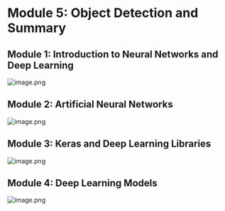

# Module 5: Object Detection and Summary
## Module 1: Introduction to Neural Networks and Deep Learning
![image.png](https://prod-files-secure.s3.us-west-2.amazonaws.com/03e82b26-cccb-4906-bb56-adabcbdc0655/a8d40bcb-c482-4026-8872-311e16b2dc63/image.png?X-Amz-Algorithm=AWS4-HMAC-SHA256&X-Amz-Content-Sha256=UNSIGNED-PAYLOAD&X-Amz-Credential=ASIAZI2LB4663HGHATIN%2F20250129%2Fus-west-2%2Fs3%2Faws4_request&X-Amz-Date=20250129T141333Z&X-Amz-Expires=3600&X-Amz-Security-Token=IQoJb3JpZ2luX2VjEIb%2F%2F%2F%2F%2F%2F%2F%2F%2F%2FwEaCXVzLXdlc3QtMiJIMEYCIQDBBxGfpeXDaUlf6g2Y5bT73fbR2ypYw2olyB%2FNPyBpfQIhAMu3SQr6oL3euGeiudVw6MsEYUCQWBiWjSYd3klaNxqvKogECI%2F%2F%2F%2F%2F%2F%2F%2F%2F%2F%2FwEQABoMNjM3NDIzMTgzODA1IgwijFHbn5iq2XLOJyQq3AM67cPLaMd%2Bw7OF4H2w9I2aBzGVd41ztfNW2VXxpTWnfw6hodLRp7MML3Bl%2FO4CPZZg0BYfhMdV0gm40RBFXJu8%2FHRTQKH9Tl%2F6fO3OW78zE8ick6vbfOjg%2Fs6Ki21QiVbH%2F7XHPyh%2F2tmSsjc2KfbUSs5ljVZm3DgpWOlNtgnNfpecVMuI22dJ%2FICKLBwlGggnQX%2FF%2FPPnQcUyxmTnIMfYzIsEt6z1ludtxrTM5q4a600rga6r775Ec1r%2Fk%2BtDpsTn%2BZcDsw%2BYjAfDoXoxJTlmETrxF9HNgQR2egOA1p7H6nfNNksAb%2FGMHIunMG8ySsk9ds3vkpT%2B1OHdYN%2FRc2Vbwzwp5zO3H0S%2BXs6%2FuJqaYtitvel7AmpK%2BDUK5xG8BI%2BPZHGEAASfEWJi4qaETd7KdD5HFWLbqtO7rsGyN%2FNSBlOgXITQ8G1%2B6vErBONo6T1uhGF9%2BByL1xKZI3Fd%2FzZzrMLbEDK7vGDZe%2BkcGRQXtdNZt2TVPEhZ2Im2%2F44gR93AcJvSTTUDXfvkggKY8L1QE16yfbCS4uZu2iNROo%2BRWS5W9j%2Fa73W%2FLQPtUZHfQbFx9atmzkATrpZ3vcKNaQ2mxwMdCW5uY7GkEH62UNE6srDq4n75upid2xSJ1DCP5%2Bi8BjqkAb%2F45wErxcpkrpWXF4S1JoviYq5%2BE6J%2Bs9SLPDKxwe2OyHX1HLa6b%2FcwjbUPccmRARazgUISeRo2RhGQKQDuaHPGCltnGMU2hHvM5aZ%2FTpVUFon5eudrwApgZIujCHKTMg3ZmVdsWQVVT5APXSIUiwX9wZ%2BAiAMgHawtkP5vyh0OEO3TB%2FC1yirg1CsUubnXVTcZG1%2FRKC5QvmqTt3pY1KePOwWG&X-Amz-Signature=4b91513abfbb6576a948c5057b1357c9234c10c3f111f2d5d0a101e5f4d340da&X-Amz-SignedHeaders=host&x-id=GetObject)
## Module 2: Artificial Neural Networks
![image.png](https://prod-files-secure.s3.us-west-2.amazonaws.com/03e82b26-cccb-4906-bb56-adabcbdc0655/5157ca89-62da-41d9-a98f-6432b71047a9/image.png?X-Amz-Algorithm=AWS4-HMAC-SHA256&X-Amz-Content-Sha256=UNSIGNED-PAYLOAD&X-Amz-Credential=ASIAZI2LB4663HGHATIN%2F20250129%2Fus-west-2%2Fs3%2Faws4_request&X-Amz-Date=20250129T141333Z&X-Amz-Expires=3600&X-Amz-Security-Token=IQoJb3JpZ2luX2VjEIb%2F%2F%2F%2F%2F%2F%2F%2F%2F%2FwEaCXVzLXdlc3QtMiJIMEYCIQDBBxGfpeXDaUlf6g2Y5bT73fbR2ypYw2olyB%2FNPyBpfQIhAMu3SQr6oL3euGeiudVw6MsEYUCQWBiWjSYd3klaNxqvKogECI%2F%2F%2F%2F%2F%2F%2F%2F%2F%2F%2FwEQABoMNjM3NDIzMTgzODA1IgwijFHbn5iq2XLOJyQq3AM67cPLaMd%2Bw7OF4H2w9I2aBzGVd41ztfNW2VXxpTWnfw6hodLRp7MML3Bl%2FO4CPZZg0BYfhMdV0gm40RBFXJu8%2FHRTQKH9Tl%2F6fO3OW78zE8ick6vbfOjg%2Fs6Ki21QiVbH%2F7XHPyh%2F2tmSsjc2KfbUSs5ljVZm3DgpWOlNtgnNfpecVMuI22dJ%2FICKLBwlGggnQX%2FF%2FPPnQcUyxmTnIMfYzIsEt6z1ludtxrTM5q4a600rga6r775Ec1r%2Fk%2BtDpsTn%2BZcDsw%2BYjAfDoXoxJTlmETrxF9HNgQR2egOA1p7H6nfNNksAb%2FGMHIunMG8ySsk9ds3vkpT%2B1OHdYN%2FRc2Vbwzwp5zO3H0S%2BXs6%2FuJqaYtitvel7AmpK%2BDUK5xG8BI%2BPZHGEAASfEWJi4qaETd7KdD5HFWLbqtO7rsGyN%2FNSBlOgXITQ8G1%2B6vErBONo6T1uhGF9%2BByL1xKZI3Fd%2FzZzrMLbEDK7vGDZe%2BkcGRQXtdNZt2TVPEhZ2Im2%2F44gR93AcJvSTTUDXfvkggKY8L1QE16yfbCS4uZu2iNROo%2BRWS5W9j%2Fa73W%2FLQPtUZHfQbFx9atmzkATrpZ3vcKNaQ2mxwMdCW5uY7GkEH62UNE6srDq4n75upid2xSJ1DCP5%2Bi8BjqkAb%2F45wErxcpkrpWXF4S1JoviYq5%2BE6J%2Bs9SLPDKxwe2OyHX1HLa6b%2FcwjbUPccmRARazgUISeRo2RhGQKQDuaHPGCltnGMU2hHvM5aZ%2FTpVUFon5eudrwApgZIujCHKTMg3ZmVdsWQVVT5APXSIUiwX9wZ%2BAiAMgHawtkP5vyh0OEO3TB%2FC1yirg1CsUubnXVTcZG1%2FRKC5QvmqTt3pY1KePOwWG&X-Amz-Signature=e13e9ca55b1dfacff2b087998eab752fc443b9762cd09a72e66e56915ad0f320&X-Amz-SignedHeaders=host&x-id=GetObject)
## Module 3: Keras and Deep Learning Libraries
![image.png](https://prod-files-secure.s3.us-west-2.amazonaws.com/03e82b26-cccb-4906-bb56-adabcbdc0655/5089ce50-05f1-470d-ad42-42503bf1df5f/image.png?X-Amz-Algorithm=AWS4-HMAC-SHA256&X-Amz-Content-Sha256=UNSIGNED-PAYLOAD&X-Amz-Credential=ASIAZI2LB4663HGHATIN%2F20250129%2Fus-west-2%2Fs3%2Faws4_request&X-Amz-Date=20250129T141333Z&X-Amz-Expires=3600&X-Amz-Security-Token=IQoJb3JpZ2luX2VjEIb%2F%2F%2F%2F%2F%2F%2F%2F%2F%2FwEaCXVzLXdlc3QtMiJIMEYCIQDBBxGfpeXDaUlf6g2Y5bT73fbR2ypYw2olyB%2FNPyBpfQIhAMu3SQr6oL3euGeiudVw6MsEYUCQWBiWjSYd3klaNxqvKogECI%2F%2F%2F%2F%2F%2F%2F%2F%2F%2F%2FwEQABoMNjM3NDIzMTgzODA1IgwijFHbn5iq2XLOJyQq3AM67cPLaMd%2Bw7OF4H2w9I2aBzGVd41ztfNW2VXxpTWnfw6hodLRp7MML3Bl%2FO4CPZZg0BYfhMdV0gm40RBFXJu8%2FHRTQKH9Tl%2F6fO3OW78zE8ick6vbfOjg%2Fs6Ki21QiVbH%2F7XHPyh%2F2tmSsjc2KfbUSs5ljVZm3DgpWOlNtgnNfpecVMuI22dJ%2FICKLBwlGggnQX%2FF%2FPPnQcUyxmTnIMfYzIsEt6z1ludtxrTM5q4a600rga6r775Ec1r%2Fk%2BtDpsTn%2BZcDsw%2BYjAfDoXoxJTlmETrxF9HNgQR2egOA1p7H6nfNNksAb%2FGMHIunMG8ySsk9ds3vkpT%2B1OHdYN%2FRc2Vbwzwp5zO3H0S%2BXs6%2FuJqaYtitvel7AmpK%2BDUK5xG8BI%2BPZHGEAASfEWJi4qaETd7KdD5HFWLbqtO7rsGyN%2FNSBlOgXITQ8G1%2B6vErBONo6T1uhGF9%2BByL1xKZI3Fd%2FzZzrMLbEDK7vGDZe%2BkcGRQXtdNZt2TVPEhZ2Im2%2F44gR93AcJvSTTUDXfvkggKY8L1QE16yfbCS4uZu2iNROo%2BRWS5W9j%2Fa73W%2FLQPtUZHfQbFx9atmzkATrpZ3vcKNaQ2mxwMdCW5uY7GkEH62UNE6srDq4n75upid2xSJ1DCP5%2Bi8BjqkAb%2F45wErxcpkrpWXF4S1JoviYq5%2BE6J%2Bs9SLPDKxwe2OyHX1HLa6b%2FcwjbUPccmRARazgUISeRo2RhGQKQDuaHPGCltnGMU2hHvM5aZ%2FTpVUFon5eudrwApgZIujCHKTMg3ZmVdsWQVVT5APXSIUiwX9wZ%2BAiAMgHawtkP5vyh0OEO3TB%2FC1yirg1CsUubnXVTcZG1%2FRKC5QvmqTt3pY1KePOwWG&X-Amz-Signature=e9a97600aae9efaa7e00f64258a3f11c98cbbe429b3015e34976aa671ab7991d&X-Amz-SignedHeaders=host&x-id=GetObject)
## Module 4: Deep Learning Models
![image.png](https://prod-files-secure.s3.us-west-2.amazonaws.com/03e82b26-cccb-4906-bb56-adabcbdc0655/4e22fcb0-cfbc-4d28-b961-b9b8fde071f0/image.png?X-Amz-Algorithm=AWS4-HMAC-SHA256&X-Amz-Content-Sha256=UNSIGNED-PAYLOAD&X-Amz-Credential=ASIAZI2LB4663HGHATIN%2F20250129%2Fus-west-2%2Fs3%2Faws4_request&X-Amz-Date=20250129T141333Z&X-Amz-Expires=3600&X-Amz-Security-Token=IQoJb3JpZ2luX2VjEIb%2F%2F%2F%2F%2F%2F%2F%2F%2F%2FwEaCXVzLXdlc3QtMiJIMEYCIQDBBxGfpeXDaUlf6g2Y5bT73fbR2ypYw2olyB%2FNPyBpfQIhAMu3SQr6oL3euGeiudVw6MsEYUCQWBiWjSYd3klaNxqvKogECI%2F%2F%2F%2F%2F%2F%2F%2F%2F%2F%2FwEQABoMNjM3NDIzMTgzODA1IgwijFHbn5iq2XLOJyQq3AM67cPLaMd%2Bw7OF4H2w9I2aBzGVd41ztfNW2VXxpTWnfw6hodLRp7MML3Bl%2FO4CPZZg0BYfhMdV0gm40RBFXJu8%2FHRTQKH9Tl%2F6fO3OW78zE8ick6vbfOjg%2Fs6Ki21QiVbH%2F7XHPyh%2F2tmSsjc2KfbUSs5ljVZm3DgpWOlNtgnNfpecVMuI22dJ%2FICKLBwlGggnQX%2FF%2FPPnQcUyxmTnIMfYzIsEt6z1ludtxrTM5q4a600rga6r775Ec1r%2Fk%2BtDpsTn%2BZcDsw%2BYjAfDoXoxJTlmETrxF9HNgQR2egOA1p7H6nfNNksAb%2FGMHIunMG8ySsk9ds3vkpT%2B1OHdYN%2FRc2Vbwzwp5zO3H0S%2BXs6%2FuJqaYtitvel7AmpK%2BDUK5xG8BI%2BPZHGEAASfEWJi4qaETd7KdD5HFWLbqtO7rsGyN%2FNSBlOgXITQ8G1%2B6vErBONo6T1uhGF9%2BByL1xKZI3Fd%2FzZzrMLbEDK7vGDZe%2BkcGRQXtdNZt2TVPEhZ2Im2%2F44gR93AcJvSTTUDXfvkggKY8L1QE16yfbCS4uZu2iNROo%2BRWS5W9j%2Fa73W%2FLQPtUZHfQbFx9atmzkATrpZ3vcKNaQ2mxwMdCW5uY7GkEH62UNE6srDq4n75upid2xSJ1DCP5%2Bi8BjqkAb%2F45wErxcpkrpWXF4S1JoviYq5%2BE6J%2Bs9SLPDKxwe2OyHX1HLa6b%2FcwjbUPccmRARazgUISeRo2RhGQKQDuaHPGCltnGMU2hHvM5aZ%2FTpVUFon5eudrwApgZIujCHKTMg3ZmVdsWQVVT5APXSIUiwX9wZ%2BAiAMgHawtkP5vyh0OEO3TB%2FC1yirg1CsUubnXVTcZG1%2FRKC5QvmqTt3pY1KePOwWG&X-Amz-Signature=09c3123bc11aeba8063f4d447f69cb8742cff490505b15c9931819b51f9fc87e&X-Amz-SignedHeaders=host&x-id=GetObject)